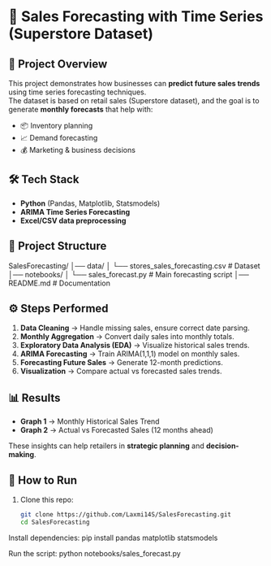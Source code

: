 # 🛒 Sales Forecasting with Time Series (Superstore Dataset)

## 📖 Project Overview
This project demonstrates how businesses can **predict future sales trends** using time series forecasting techniques.  
The dataset is based on retail sales (Superstore dataset), and the goal is to generate **monthly forecasts** that help with:
- 📦 Inventory planning  
- 📈 Demand forecasting  
- 💰 Marketing & business decisions  


## 🛠️ Tech Stack
- **Python** (Pandas, Matplotlib, Statsmodels)  
- **ARIMA Time Series Forecasting**  
- **Excel/CSV data preprocessing**  


## 📂 Project Structure
SalesForecasting/
│── data/
│ └── stores_sales_forecasting.csv # Dataset
│── notebooks/
│ └── sales_forecast.py # Main forecasting script
│── README.md # Documentation




## ⚙️ Steps Performed
1. **Data Cleaning** → Handle missing sales, ensure correct date parsing.  
2. **Monthly Aggregation** → Convert daily sales into monthly totals.  
3. **Exploratory Data Analysis (EDA)** → Visualize historical sales trends.  
4. **ARIMA Forecasting** → Train ARIMA(1,1,1) model on monthly sales.  
5. **Forecasting Future Sales** → Generate 12-month predictions.  
6. **Visualization** → Compare actual vs forecasted sales trends.  



## 📊 Results
- **Graph 1** → Monthly Historical Sales Trend  
- **Graph 2** → Actual vs Forecasted Sales (12 months ahead)  

These insights can help retailers in **strategic planning** and **decision-making**.  


## 🚀 How to Run
1. Clone this repo:
   ```bash
   git clone https://github.com/Laxmi14S/SalesForecasting.git
   cd SalesForecasting

Install dependencies:
pip install pandas matplotlib statsmodels


Run the script:
python notebooks/sales_forecast.py